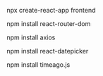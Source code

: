 npx create-react-app frontend

npm install react-router-dom

npm install axios

npm install react-datepicker

npm install timeago.js
